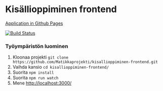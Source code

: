 # Kisällioppiminen frontend

[Application in Github Pages](https://matikkaprojekti.github.io/kisallioppiminen-staging/)

[![Build Status](https://travis-ci.com/Matikkaprojekti/kisallioppiminen-frontend.svg?branch=master)](https://travis-ci.com/Matikkaprojekti/kisallioppiminen-frontend)

### Työympäristön luominen

1. Kloonaa projekti `git clone https://github.com/Matikkaprojekti/kisallioppiminen-frontend.git`
3. Vaihda kansio `cd kisallioppiminen-frontend/`
4. Suorita `npm install`
5. Suorita `npm run watch`
6. Mene [http://localhost:3000/](http://localhost:3000/)
